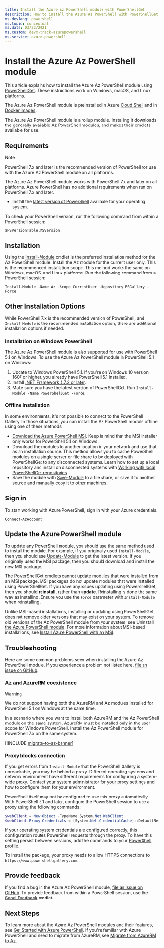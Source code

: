 ```yaml
---
title: Install the Azure Az PowerShell module with PowerShellGet
description: How to install the Azure Az PowerShell with PowerShellGet
ms.devlang: powershell
ms.topic: conceptual
ms.date: 03/22/2021
ms.custom: devx-track-azurepowershell
ms.service: azure-powershell
---
```


# Install the Azure Az PowerShell module

This article explains how to install the Azure Az PowerShell module using
[PowerShellGet](/powershell/scripting/gallery/installing-psget). These instructions work on Windows,
macOS, and Linux platforms.

The Azure Az PowerShell module is preinstalled in Azure
[Cloud Shell](/azure/cloud-shell/overview) and in [Docker images](azureps-in-docker.md).

The Azure Az PowerShell module is a rollup module. Installing it downloads the generally available
Az PowerShell modules, and makes their cmdlets available for use.

## Requirements

> [!NOTE]
> PowerShell 7.x and later is the recommended version of PowerShell for use with the Azure Az
> PowerShell module on all platforms.

 The Azure Az PowerShell module works with PowerShell 7.x and later on all platforms. Azure
 PowerShell has no additional requirements when run on PowerShell 7.x and later.

- Install the
 [latest version of PowerShell](/powershell/scripting/install/installing-powershell) available for
 your operating system.

To check your PowerShell version, run the following command from within a PowerShell session:

```azurepowershell-interactive
$PSVersionTable.PSVersion
```

## Installation

Using the [Install-Module](/powershell/module/powershellget/install-module) cmdlet is the preferred
installation method for the Az PowerShell module. Install the Az module for the current user only.
This is the recommended installation scope. This method works the same on Windows, macOS, and Linux
platforms. Run the following command from a PowerShell session:

```powershell-interactive
Install-Module -Name Az -Scope CurrentUser -Repository PSGallery -Force
```

## Other Installation Options

While PowerShell 7.x is the recommended version of PowerShell, and `Install-Module` is the
recommended installation option, there are additional installation options if needed.

### Installation on Windows PowerShell

The Azure Az PowerShell module is also supported for use with PowerShell 5.1 on Windows. To use the
Azure Az PowerShell module in PowerShell 5.1 on Windows:

1. Update to
   [Windows PowerShell 5.1](/powershell/scripting/windows-powershell/install/installing-windows-powershell#upgrading-existing-windows-powershell).
   If you're on Windows 10 version 1607 or higher, you already have PowerShell 5.1 installed.
2. Install [.NET Framework 4.7.2 or later](/dotnet/framework/install).
3. Make sure you have the latest version of PowerShellGet. Run `Install-Module -Name PowerShellGet -Force`.

### Offline Installation

In some environments, it's not possible to connect to the PowerShell Gallery. In those situations,
you can install the Az PowerShell module offline using one of these methods:

- [Download the Azure PowerShell MSI](install-az-ps-msi.md). Keep in mind that the MSI installer
  only works for PowerShell 5.1 on Windows.
- Download the modules to another location in your network and use that as an installation source.
  This method allows you to cache PowerShell modules on a single server or file share to be deployed
  with PowerShellGet to any disconnected systems. Learn how to set up a local repository and install
  on disconnected systems with
  [Working with local PowerShellGet repositories](/powershell/scripting/gallery/how-to/working-with-local-psrepositories).
- Save the module with [Save-Module](/powershell/module/PowershellGet/Save-Module) to a file share,
  or save it to another source and manually copy it to other machines.

## Sign in

To start working with Azure PowerShell, sign in with your Azure credentials.

```powershell-interactive
Connect-AzAccount
```

## Update the Azure PowerShell module

To update any PowerShell module, you should use the same method used to install the module. For
example, if you originally used `Install-Module`, then you should use
[Update-Module](/powershell/module/powershellget/update-module) to get the latest version. If you
originally used the MSI package, then you should download and install the new MSI package.

The PowerShellGet cmdlets cannot update modules that were installed from an MSI package. MSI
packages do not update modules that were installed using PowerShellGet. If you have any issues
updating using PowershellGet, then you should **reinstall**, rather than **update**. Reinstalling is
done the same way as installing. Ensure you use the `Force` parameter with `Install-Module` when
reinstalling.

Unlike MSI-based installations, installing or updating using PowerShellGet does not remove older
versions that may exist on your system. To remove old versions of the Az PowerShell module from your
system, see [Uninstall the Azure PowerShell module](uninstall-az-ps.md). For more information about
MSI-based installations, see [Install Azure PowerShell with an MSI](install-az-ps-msi.md).

## Troubleshooting

Here are some common problems seen when installing the Azure Az PowerShell module. If you experience
a problem not listed here,
[file an issue on GitHub](https://github.com/azure/azure-powershell/issues).

### Az and AzureRM coexistence

> [!WARNING]
> We do not support having both the AzureRM and Az modules installed for PowerShell 5.1 on Windows
> at the same time.

In a scenario where you want to install both AzureRM and the Az PowerShell module on the same
system, AzureRM must be installed only in the user scope for Windows PowerShell. Install the Az
PowerShell module for PowerShell 7.x on the same system.

[!INCLUDE [migrate-to-az-banner](../../includes/migrate-to-az-banner.md)]

### Proxy blocks connection

If you get errors from `Install-Module` that the PowerShell Gallery is unreachable, you may be
behind a proxy. Different operating systems and network environment have different requirements for
configuring a system-wide proxy. Contact your system administrator for your proxy settings and how
to configure them for your environment.

PowerShell itself may not be configured to use this proxy automatically. With PowerShell 5.1 and
later, configure the PowerShell session to use a proxy using the following commands:

```powershell
$webClient = New-Object -TypeName System.Net.WebClient
$webClient.Proxy.Credentials = [System.Net.CredentialCache]::DefaultNetworkCredentials
```

If your operating system credentials are configured correctly, this configuration routes PowerShell
requests through the proxy. To have this setting persist between sessions, add the commands to your
[PowerShell profile](/powershell/module/microsoft.powershell.core/about/about_profiles).

To install the package, your proxy needs to allow HTTPS connections to `https://www.powershellgallery.com`.

## Provide feedback

If you find a bug in the Azure Az PowerShell module,
[file an issue on GitHub](https://github.com/Azure/azure-powershell/issues). To provide feedback
from within a PowerShell session, use the
[Send-Feedback](/powershell/module/az.accounts/send-feedback) cmdlet.

## Next Steps

To learn more about the Azure Az PowerShell modules and their features, see
[Get Started with Azure PowerShell](get-started-azureps.md). If you're familiar with Azure
PowerShell and need to migrate from AzureRM, see
[Migrate from AzureRM to Az](migrate-from-azurerm-to-az.md).
